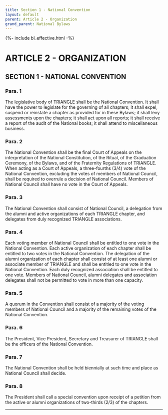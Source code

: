 ```yaml
---
title: Section 1 - National Convention
layout: default
parent: Article 2 - Organization
grand_parent: National Bylaws
---
```


{%- include bl_effective.html -%}

# ARTICLE 2 - ORGANIZATION

## SECTION 1 - NATIONAL CONVENTION

### Para. 1

The legislative body of TRIANGLE shall be the National Convention. It shall 
have the power to legislate for the governing of all chapters; it shall 
expel, suspend or reinstate a chapter as provided for in these Bylaws; it 
shall levy assessments upon the chapters; it shall act upon all reports; 
it shall receive a report of the audit of the National books; it shall 
attend to miscellaneous business.

### Para. 2

The National Convention shall be the final Court of Appeals on the 
interpretation of the National Constitution, of the Ritual, of the Graduation Ceremony, of the Bylaws, 
and of the Fraternity Regulations of TRIANGLE.  When acting as a Court of 
Appeals, a three-fourths (3/4) vote of the National Convention, excluding 
the votes of members of National Council, shall be required to overrule a 
decision of National Council.  Members of National Council shall have no 
vote in the Court of Appeals.

### Para. 3

The National Convention shall consist of National Council, a delegation 
from the alumni and active organizations of each TRIANGLE chapter, and 
delegates from duly recognized TRIANGLE associations.

### Para. 4

Each voting member of National Council shall be entitled to one vote in the National Convention. Each active organization of each chapter shall be entitled to two votes in the National Convention. The delegation of the alumni organization of each chapter shall consist of at least one alumni or associate member of TRIANGLE and shall be entitled to one vote in the National Convention. Each duly recognized association shall be entitled to one vote. Members of National Council, alumni delegates and association delegates shall not be permitted to vote in more than one capacity.

### Para. 5

A quorum in the Convention shall consist of a majority of the voting 
members of National Council and a majority of the remaining votes of the 
National Convention.

### Para. 6

The President, Vice President, Secretary and Treasurer of TRIANGLE shall 
be the officers of the National Convention.

### Para. 7

The National Convention shall be held biennially at such time and place as 
National Council shall decide.

### Para. 8

The President shall call a special convention upon receipt of a petition 
from the active or alumni organizations of two-thirds (2/3) of the chapters.


----

